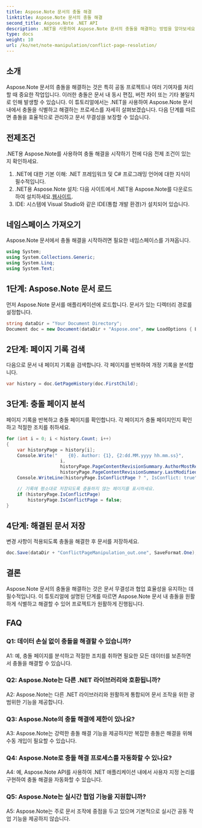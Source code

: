 ```yaml
---
title: Aspose.Note 문서의 충돌 해결
linktitle: Aspose.Note 문서의 충돌 해결
second_title: Aspose.Note .NET API
description: .NET을 사용하여 Aspose.Note 문서의 충돌을 해결하는 방법을 알아보세요. 효율적인 갈등 해결을 위한 단계별 가이드입니다.
type: docs
weight: 10
url: /ko/net/note-manipulation/conflict-page-resolution/
---
```

## 소개

Aspose.Note 문서의 충돌을 해결하는 것은 특히 공동 프로젝트나 여러 기여자를 처리할 때 중요한 작업입니다. 이러한 충돌은 문서 내 동시 편집, 버전 차이 또는 기타 불일치로 인해 발생할 수 있습니다. 이 튜토리얼에서는 .NET을 사용하여 Aspose.Note 문서 내에서 충돌을 식별하고 해결하는 프로세스를 자세히 살펴보겠습니다. 다음 단계를 따르면 충돌을 효율적으로 관리하고 문서 무결성을 보장할 수 있습니다.

## 전제조건

.NET용 Aspose.Note를 사용하여 충돌 해결을 시작하기 전에 다음 전제 조건이 있는지 확인하세요.

1. .NET에 대한 기본 이해: .NET 프레임워크 및 C# 프로그래밍 언어에 대한 지식이 필수적입니다.
2.  .NET용 Aspose.Note 설치: 다음 사이트에서 .NET용 Aspose.Note를 다운로드하여 설치하세요.[웹사이트](https://releases.aspose.com/note/net/).
3. IDE: 시스템에 Visual Studio와 같은 IDE(통합 개발 환경)가 설치되어 있습니다.

## 네임스페이스 가져오기

Aspose.Note 문서에서 충돌 해결을 시작하려면 필요한 네임스페이스를 가져옵니다.

```csharp
using System;
using System.Collections.Generic;
using System.Linq;
using System.Text;
```

## 1단계: Aspose.Note 문서 로드

먼저 Aspose.Note 문서를 애플리케이션에 로드합니다. 문서가 있는 디렉터리 경로를 설정합니다.

```csharp
string dataDir = "Your Document Directory";
Document doc = new Document(dataDir + "Aspose.one", new LoadOptions { LoadHistory = true });
```

## 2단계: 페이지 기록 검색

다음으로 문서 내 페이지 기록을 검색합니다. 각 페이지를 반복하여 개정 기록을 분석합니다.

```csharp
var history = doc.GetPageHistory(doc.FirstChild);
```

## 3단계: 충돌 페이지 분석

페이지 기록을 반복하고 충돌 페이지를 확인합니다. 각 페이지가 충돌 페이지인지 확인하고 적절한 조치를 취하세요.

```csharp
for (int i = 0; i < history.Count; i++)
{
    var historyPage = history[i];
    Console.Write("    {0}. Author: {1}, {2:dd.MM.yyyy hh.mm.ss}",
                    i,
                    historyPage.PageContentRevisionSummary.AuthorMostRecent,
                    historyPage.PageContentRevisionSummary.LastModifiedTime);
    Console.WriteLine(historyPage.IsConflictPage ? ", IsConflict: true" : string.Empty);

    // 기록에 평소대로 저장되도록 충돌하지 않는 페이지를 표시하세요.
    if (historyPage.IsConflictPage)
        historyPage.IsConflictPage = false;
}
```

## 4단계: 해결된 문서 저장

변경 사항이 적용되도록 충돌을 해결한 후 문서를 저장하세요.

```csharp
doc.Save(dataDir + "ConflictPageManipulation_out.one", SaveFormat.One);
```

## 결론

Aspose.Note 문서의 충돌을 해결하는 것은 문서 무결성과 협업 효율성을 유지하는 데 필수적입니다. 이 튜토리얼에 설명된 단계를 따르면 Aspose.Note 문서 내 충돌을 원활하게 식별하고 해결할 수 있어 프로젝트가 원활하게 진행됩니다.

## FAQ

### Q1: 데이터 손실 없이 충돌을 해결할 수 있습니까?

A1: 예, 충돌 페이지를 분석하고 적절한 조치를 취하면 필요한 모든 데이터를 보존하면서 충돌을 해결할 수 있습니다.

### Q2: Aspose.Note는 다른 .NET 라이브러리와 호환됩니까?

A2: Aspose.Note는 다른 .NET 라이브러리와 원활하게 통합되어 문서 조작을 위한 광범위한 기능을 제공합니다.

### Q3: Aspose.Note의 충돌 해결에 제한이 있나요?

A3: Aspose.Note는 강력한 충돌 해결 기능을 제공하지만 복잡한 충돌은 해결을 위해 수동 개입이 필요할 수 있습니다.

### Q4: Aspose.Note로 충돌 해결 프로세스를 자동화할 수 있나요?

A4: 예, Aspose.Note API를 사용하여 .NET 애플리케이션 내에서 사용자 지정 논리를 구현하여 충돌 해결을 자동화할 수 있습니다.

### Q5: Aspose.Note는 실시간 협업 기능을 지원합니까?

A5: Aspose.Note는 주로 문서 조작에 중점을 두고 있으며 기본적으로 실시간 공동 작업 기능을 제공하지 않습니다.